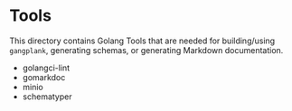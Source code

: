 # Tools

This directory contains Golang Tools that are needed for building/using
`gangplank`, generating schemas, or generating Markdown documentation.

- golangci-lint
- gomarkdoc
- minio
- schematyper